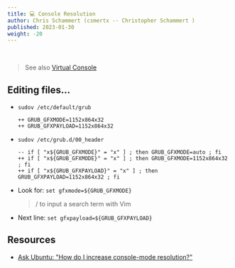 ```yaml
---
title: 💻 Console Resolution
author: Chris Schammert (csmertx -- Christopher Schammert )
published: 2023-01-30
weight: -20
---
```


<!-- The content of this website was written by Christopher Schammert aka Chris Schammert -->

<br />

> See also [Virtual Console](/Linux/Assorted/vconsole)

## Editing files...

- ```sudov /etc/default/grub```

    ```
    ++ GRUB_GFXMODE=1152x864x32
    ++ GRUB_GFXPAYLOAD=1152x864x32
    ```

- ```sudov /etc/grub.d/00_header```

    ```
    -- if [ "x${GRUB_GFXMODE}" = "x" ] ; then GRUB_GFXMODE=auto ; fi
    ++ if [ "x${GRUB_GFXMODE}" = "x" ] ; then GRUB_GFXMODE=1152x864x32 ; fi
    ++ if [ "x${GRUB_GFXPAYLOAD}" = "x" ] ; then GRUB_GFXPAYLOAD=1152x864x32 ; fi
    ```

- Look for: ```set gfxmode=${GRUB_GFXMODE}```

    > / to input a search term with Vim

- Next line: ```set gfxpayload=${GRUB_GFXPAYLOAD}```

## Resources

- [Ask Ubuntu: "How do I increase console-mode resolution?"](https://askubuntu.com/questions/18444/how-do-i-increase-console-mode-resolution)

